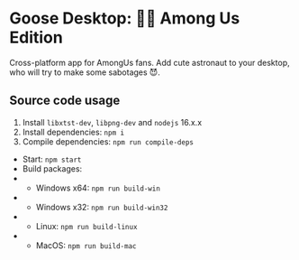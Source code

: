 # Goose Desktop: 👩‍🚀 Among Us Edition
Cross-platform app for AmongUs fans. Add cute astronaut to your desktop, who will try to make some sabotages 😈.
## Source code usage
1. Install `libxtst-dev`, `libpng-dev` and `nodejs` 16.x.x
2. Install dependencies: `npm i`  
3. Compile dependencies: `npm run compile-deps`  
  
- Start: `npm start`
- Build packages:
- - Windows x64: `npm run build-win`
- - Windows x32: `npm run build-win32`
- - Linux: `npm run build-linux`
- - MacOS: `npm run build-mac`